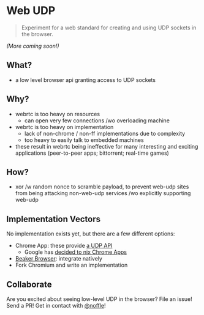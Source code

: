 # Web UDP
> Experiment for a web standard for creating and using UDP sockets in the browser.

*(More coming soon!)*

## What?

- a low level browser api granting access to UDP sockets

## Why?

- webrtc is too heavy on resources
  - can open very few connections /wo overloading machine
- webrtc is too heavy on implementation
  - lack of non-chrome / non-ff implementations due to complexity
  - too heavy to easily talk to embedded machines
- these result in webrtc being ineffective for many interesting and exciting
  applications (peer-to-peer apps; bittorrent; real-time games)

## How?

- xor /w random nonce to scramble payload, to prevent web-udp sites from being
  attacking non-web-udp services /wo explicitly supporting web-udp

## Implementation Vectors

No implementation exists yet, but there are a few different options:

- Chrome App: these provide [a UDP API](https://developer.chrome.com/apps/sockets_udp)
  - Google has [decided to nix Chrome Apps](https://blog.chromium.org/2016/08/from-chrome-apps-to-web.html)
- [Beaker Browser](https://github.com/beakerbrowser/beaker): integrate natively
- Fork Chromium and write an implementation

## Collaborate

Are you excited about seeing low-level UDP in the browser? File an issue! Send a
PR! Get in contact with [@noffle](https://twitter.com/noffle)!
